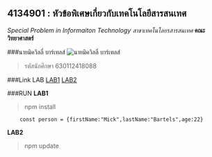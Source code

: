 ## 4134901 : หัวข้อพิเศษเกี่ยวกับเทคโนโลยีสารสนเทศ ##
*Special Problem in Informaiton Technology*
_สาขาเทคโนโลยรสารสนเทศ_
**คณะวิทยาศาสตร์**

###นายมิควิลลี่ บาร์เทลส์
![นายมิควิลลี่ บาร์เทลส์](https://scontent.fnak3-1.fna.fbcdn.net/v/t1.6435-9/92006500_2885684031521745_2554744180857372672_n.jpg?_nc_cat=111&ccb=1-5&_nc_sid=174925&_nc_eui2=AeFQ1jxUKBS68DNK16sBt-nNsgJ3gB4MEWKyAneAHgwRYjMBt08CZjlSWeF9Aw5a4vpiuLa6Zb9xueUHfTFpnf9W&_nc_ohc=Y0vpqFlLwNEAX95vh-O&_nc_ht=scontent.fnak3-1.fna&oh=f9932dc95a5c6b4f5510bd8823514037&oe=61C35193)

>รหัสนักศึกษา 630112418088

###Link LAB
[LAB1](https://github.com/088mickwilli/4134901-2-64/tree/main/LAB1)
[LAB2](https://github.com/088mickwilli/4134901-2-64/tree/main/LAB2)

###RUN
**LAB1**
>npm install
```
    const person = {firstName:"Mick",lastName:"Bartels",age:22}
```
**LAB2**
>npm update